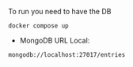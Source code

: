 To run you need to have the DB

```
docker compose up
```

- MongoDB URL Local:

```
mongodb://localhost:27017/entries
```
